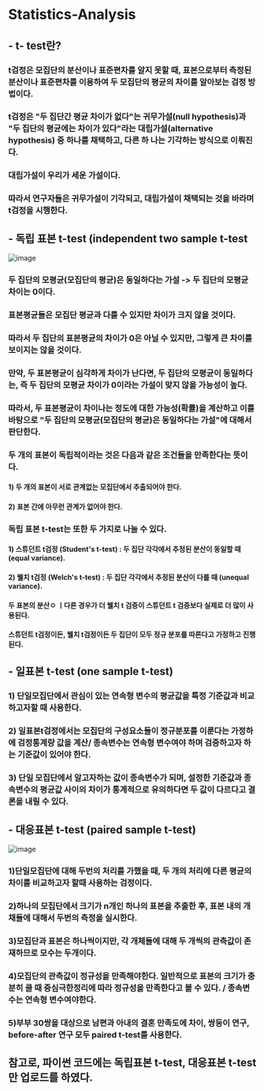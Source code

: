 # Statistics-Analysis

## - t- test란?
### t검정은 모집단의 분산이나 표준편차를 알지 못할 때, 표본으로부터 측정된 분산이나 표준편차를 이용하여 두 모집단의 평균의 차이를 알아보는 검정 방법이다.
### t검정은 "두 집단간 평균 차이가 없다"는 귀무가설(null hypothesis)과 "두 집단의 평균에는 차이가 있다"라는 대립가설(alternative hypothesis) 중 하나를 채택하고, 다른 하 나는 기각하는 방식으로 이뤄진다.
### 대립가설이 우리가 세운 가설이다. 
### 따라서 연구자들은 귀무가설이 기각되고, 대립가설이 채택되는 것을 바라며 t검정을 시행한다.

## - 독립 표본 t-test (independent two sample t-test
![image](https://user-images.githubusercontent.com/86770685/170853818-c0cee8db-8082-40d7-8e46-a15b73fbeba4.png)

### 두 집단의 모평균(모집단의 평균)은 동일하다는 가설 -> 두 집단의 모평균 차이는 0이다.
### 표본평균들은 모집단 평균과 다를 수 있지만 차이가 크지 않을 것이다.
### 따라서 두 집단의 표본평균의 차이가 0은 아닐 수 있지만, 그렇게 큰 차이를 보이지는 않을 것이다.
### 만약, 두 표본평균이 심각하게 차이가 난다면, 두 집단의 모평균이 동일하다는, 즉 두 집단의 모평균 차이가 0이라는 가설이 맞지 않을 가능성이 높다.
### 따라서, 두 표본평균이 차이나는 정도에 대한 가능성(확률)을 계산하고 이를 바탕으로 "두 집단의 모평균(모집단의 평균)은 동일하다는 가설"에 대해서 판단한다.
### 두 개의 표본이 독립적이라는 것은 다음과 같은 조건들을 만족한다는 뜻이다.

#### 1) 두 개의 표본이 서로 관계없는 모집단에서 추출되어야 한다.
#### 2) 표본 간에 아무런 관계가 없어야 한다.
### 독립 표본 t-test는 또한 두 가지로 나눌 수 있다.
#### 1) 스튜던트 t검정 (Student's t-test) : 두 집단 각각에서 추정된 분산이 동일할 때 (equal variance).
#### 2) 웰치 t검정 (Welch's t-test) : 두 집단 각각에서 추정된 분산이 다를 때 (unequal variance).
#### 두 표본의 분산ㅇ ㅣ다른 경우가 더 웰치 t 검증이 스튜던트 t 검증보다 실제로 더 많이 사용된다. 
#### 스튜던트 t검정이든, 웰치 t검정이든 두 집단이 모두 정규 분포를 따른다고 가정하고 진행된다.


## - 일표본 t-test (one sample t-test)
### 1) 단일모집단에서 관심이 있는 연속형 변수의 평균값을 특정 기준값과 비교하고자할 때 사용한다.
### 2) 일표본t검정에서는 모집단의 구성요소들이 정규분포를 이룬다는 가정하에 검정통계량 값을 계산/ 종속변수는 연속형 변수여야 하며 검증하고자 하는 기준값이 있어야 한다.
### 3) 단일 모집단에서 알고자하는 값이 종속변수가 되며, 설정한 기준값과 종속변수의 평균값 사이의 차이가 통계적으로 유의하다면 두 값이 다르다고 결론을 내릴 수 있다.


## - 대응표본 t-test (paired sample t-test)
![image](https://user-images.githubusercontent.com/86770685/170853827-a68395e1-4b56-4583-8db2-e0015b2b0a87.png)

### 1)단일모집단에 대해 두번의 처리를 가했을 때, 두 개의 처리에 다른 평균의 차이를 비교하고자 할때 사용하는 검정이다.
### 2)하나의 모집단에서 크기가 n개인 하나의 표본을 추출한 후, 표본 내의 개채들에 대해서 두번의 측정을 실시한다.
### 3)모집단과 표본은 하나씩이지만, 각 개체들에 대해 두 개씩의 관측값이 존재하므로 모수는 두개이다.
### 4)모집단의 관측값이 정규성을 만족해야한다. 일반적으로 표본의 크기가 충분히 클 때 중심극한정리에 따라 정규성을 만족한다고 볼 수 있다. / 종속변수는 연속형 변수여야한다.
### 5)부부 30쌍을 대상으로 남편과 아내의 결혼 만족도에 차이, 쌍둥이 연구, before-after 연구 모두 paired t-test를 사용한다.





## 참고로, 파이썬 코드에는 독립표본 t-test, 대응표본 t-test만 업로드를 하였다.
